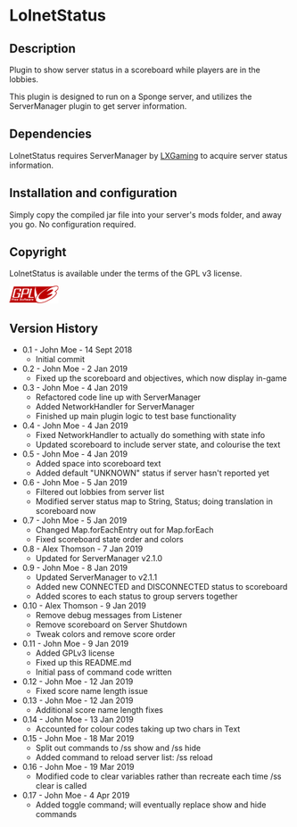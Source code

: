 # LolnetStatus

## Description

Plugin to show server status in a scoreboard while players are in the lobbies.

This plugin is designed to run on a Sponge server, and utilizes the ServerManager plugin to get server information.

## Dependencies

LolnetStatus requires ServerManager by [LXGaming](https://github.com/LXGaming) to acquire server status information.

## Installation and configuration

Simply copy the compiled jar file into your server's mods folder, and away you go. No configuration required.

## Copyright

LolnetStatus is available under the terms of the GPL v3 license.

![GPLv3 Logo](gplv3-88x31.png)

## Version History

* 0.1 - John Moe - 14 Sept 2018
  * Initial commit
* 0.2 - John Moe - 2 Jan 2019
  * Fixed up the scoreboard and objectives, which now display in-game
* 0.3 - John Moe - 4 Jan 2019
  * Refactored code line up with ServerManager
  * Added NetworkHandler for ServerManager
  * Finished up main plugin logic to test base functionality
* 0.4 - John Moe - 4 Jan 2019
  * Fixed NetworkHandler to actually do something with state info
  * Updated scoreboard to include server state, and colourise the text
* 0.5 - John Moe - 4 Jan 2019
  * Added space into scoreboard text
  * Added default "UNKNOWN" status if server hasn't reported yet
* 0.6 - John Moe - 5 Jan 2019
  * Filtered out lobbies from server list
  * Modified server status map to String, Status; doing translation in scoreboard now
* 0.7 - John Moe - 5 Jan 2019
  * Changed Map.forEachEntry out for Map.forEach
  * Fixed scoreboard state order and colors
* 0.8 - Alex Thomson - 7 Jan 2019
  * Updated for ServerManager v2.1.0
* 0.9 - John Moe - 8 Jan 2019
  * Updated ServerManager to v2.1.1
  * Added new CONNECTED and DISCONNECTED status to scoreboard
  * Added scores to each status to group servers together
* 0.10 - Alex Thomson - 9 Jan 2019
  * Remove debug messages from Listener
  * Remove scoreboard on Server Shutdown
  * Tweak colors and remove score order
* 0.11 - John Moe - 9 Jan 2019
  * Added GPLv3 license
  * Fixed up this README.md
  * Initial pass of command code written
* 0.12 - John Moe - 12 Jan 2019
  * Fixed score name length issue
* 0.13 - John Moe - 12 Jan 2019
  * Additional score name length fixes
* 0.14 - John Moe - 13 Jan 2019
  * Accounted for colour codes taking up two chars in Text
* 0.15 - John Moe - 18 Mar 2019
  * Split out commands to /ss show and /ss hide
  * Added command to reload server list: /ss reload
* 0.16 - John Moe - 19 Mar 2019
  * Modified code to clear variables rather than recreate each time /ss clear is called
* 0.17 - John Moe - 4 Apr 2019
  * Added toggle command; will eventually replace show and hide commands